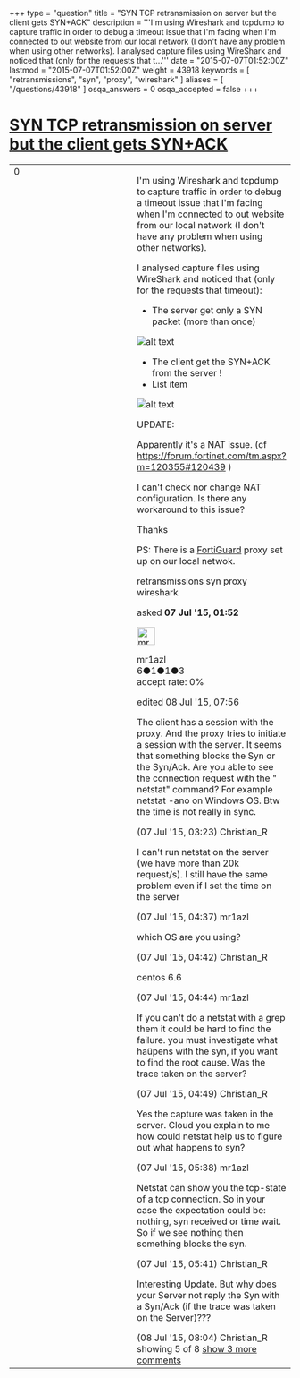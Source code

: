 +++
type = "question"
title = "SYN TCP retransmission on server but the client gets SYN+ACK"
description = '''I&#x27;m using Wireshark and tcpdump to capture traffic in order to debug a timeout issue that I&#x27;m facing when I&#x27;m connected to out website from our local network (I don&#x27;t have any problem when using other networks).  I analysed capture files using WireShark and noticed that (only for the requests that t...'''
date = "2015-07-07T01:52:00Z"
lastmod = "2015-07-07T01:52:00Z"
weight = 43918
keywords = [ "retransmissions", "syn", "proxy", "wireshark" ]
aliases = [ "/questions/43918" ]
osqa_answers = 0
osqa_accepted = false
+++

<div class="headNormal">

# [SYN TCP retransmission on server but the client gets SYN+ACK](/questions/43918/syn-tcp-retransmission-on-server-but-the-client-gets-synack)

</div>

<div id="main-body">

<div id="askform">

<table id="question-table" style="width:100%;"><colgroup><col style="width: 50%" /><col style="width: 50%" /></colgroup><tbody><tr class="odd"><td style="width: 30px; vertical-align: top"><div class="vote-buttons"><div id="post-43918-score" class="post-score" title="current number of votes">0</div><div id="favorite-count" class="favorite-count"></div></div></td><td><div id="item-right"><div class="question-body"><p>I'm using Wireshark and tcpdump to capture traffic in order to debug a timeout issue that I'm facing when I'm connected to out website from our local network (I don't have any problem when using other networks).</p><p>I analysed capture files using WireShark and noticed that (only for the requests that timeout):</p><ul><li>The server get only a SYN packet (more than once)</li></ul><p><img src="https://osqa-ask.wireshark.org/upfiles/lb_timeout.png" alt="alt text" /></p><ul><li>The client get the SYN+ACK from the server !</li><li>List item</li></ul><p><img src="https://osqa-ask.wireshark.org/upfiles/client_capture_timeout.png" alt="alt text" /></p><p>UPDATE:</p><p>Apparently it's a NAT issue. (cf <a href="https://forum.fortinet.com/tm.aspx?m=120355#120439">https://forum.fortinet.com/tm.aspx?m=120355#120439</a> )</p><p>I can't check nor change NAT configuration. Is there any workaround to this issue?</p><p>Thanks</p><p>PS: There is a <a href="http://www.fortiguard.com/">FortiGuard</a> proxy set up on our local netwok.</p></div><div id="question-tags" class="tags-container tags">retransmissions syn proxy wireshark</div><div id="question-controls" class="post-controls"></div><div class="post-update-info-container"><div class="post-update-info post-update-info-user"><p>asked <strong>07 Jul '15, 01:52</strong></p><img src="https://secure.gravatar.com/avatar/0837cdb3f241e92bb43b047d1b5a1879?s=32&amp;d=identicon&amp;r=g" class="gravatar" width="32" height="32" alt="mr1azl&#39;s gravatar image" /><p>mr1azl<br />
<span class="score" title="6 reputation points">6</span><span title="1 badges"><span class="badge1">●</span><span class="badgecount">1</span></span><span title="1 badges"><span class="silver">●</span><span class="badgecount">1</span></span><span title="3 badges"><span class="bronze">●</span><span class="badgecount">3</span></span><br />
<span class="accept_rate" title="Rate of the user&#39;s accepted answers">accept rate:</span> <span title="mr1azl has no accepted answers">0%</span></p></img></div><div class="post-update-info post-update-info-edited"><p>edited 08 Jul '15, 07:56</p></div></div><div id="comments-container-43918" class="comments-container"><span id="43921"></span><div id="comment-43921" class="comment"><div id="post-43921-score" class="comment-score"></div><div class="comment-text"><p>The client has a session with the proxy. And the proxy tries to initiate a session with the server. It seems that something blocks the Syn or the Syn/Ack. Are you able to see the connection request with the " netstat" command? For example netstat -ano on Windows OS. Btw the time is not really in sync.</p></div><div id="comment-43921-info" class="comment-info"><span class="comment-age">(07 Jul '15, 03:23)</span> Christian_R</div></div><span id="43922"></span><div id="comment-43922" class="comment"><div id="post-43922-score" class="comment-score"></div><div class="comment-text"><p>I can't run netstat on the server (we have more than 20k request/s). I still have the same problem even if I set the time on the server</p></div><div id="comment-43922-info" class="comment-info"><span class="comment-age">(07 Jul '15, 04:37)</span> mr1azl</div></div><span id="43923"></span><div id="comment-43923" class="comment"><div id="post-43923-score" class="comment-score"></div><div class="comment-text"><p>which OS are you using?</p></div><div id="comment-43923-info" class="comment-info"><span class="comment-age">(07 Jul '15, 04:42)</span> Christian_R</div></div><span id="43924"></span><div id="comment-43924" class="comment"><div id="post-43924-score" class="comment-score"></div><div class="comment-text"><p>centos 6.6</p></div><div id="comment-43924-info" class="comment-info"><span class="comment-age">(07 Jul '15, 04:44)</span> mr1azl</div></div><span id="43926"></span><div id="comment-43926" class="comment"><div id="post-43926-score" class="comment-score"></div><div class="comment-text"><p>If you can't do a netstat with a grep them it could be hard to find the failure. you must investigate what haüpens with the syn, if you want to find the root cause. Was the trace taken on the server?</p></div><div id="comment-43926-info" class="comment-info"><span class="comment-age">(07 Jul '15, 04:49)</span> Christian_R</div></div><span id="43928"></span><div id="comment-43928" class="comment not_top_scorer"><div id="post-43928-score" class="comment-score"></div><div class="comment-text"><p>Yes the capture was taken in the server. Cloud you explain to me how could netstat help us to figure out what happens to syn?</p></div><div id="comment-43928-info" class="comment-info"><span class="comment-age">(07 Jul '15, 05:38)</span> mr1azl</div></div><span id="43930"></span><div id="comment-43930" class="comment not_top_scorer"><div id="post-43930-score" class="comment-score"></div><div class="comment-text"><p>Netstat can show you the tcp-state of a tcp connection. So in your case the expectation could be: nothing, syn received or time wait. So if we see nothing then something blocks the syn.</p></div><div id="comment-43930-info" class="comment-info"><span class="comment-age">(07 Jul '15, 05:41)</span> Christian_R</div></div><span id="43964"></span><div id="comment-43964" class="comment not_top_scorer"><div id="post-43964-score" class="comment-score"></div><div class="comment-text"><p>Interesting Update. But why does your Server not reply the Syn with a Syn/Ack (if the trace was taken on the Server)???</p></div><div id="comment-43964-info" class="comment-info"><span class="comment-age">(08 Jul '15, 08:04)</span> Christian_R</div></div></div><div id="comment-tools-43918" class="comment-tools"><span class="comments-showing"> showing 5 of 8 </span> <a href="#" class="show-all-comments-link">show 3 more comments</a></div><div class="clear"></div><div id="comment-43918-form-container" class="comment-form-container"></div><div class="clear"></div></div></td></tr></tbody></table>

</div>

</div>


